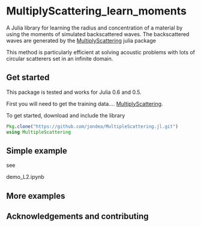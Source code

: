 # MultiplyScattering_learn_moments


A Julia library for learning the radius and concentration of a material by using the moments of simulated backscattered waves. The backscattered waves are generated by the [MultiplyScattering](https://github.com/jondea/MultipleScattering.jl) julia package
 
 

This method is particularly efficient at solving acoustic problems with lots of
circular scatterers set in an infinite domain.

## Get started
This package is tested and works for Julia 0.6 and 0.5.

First you will need to get the training data....
[MultiplyScattering](https://github.com/jondea/MultipleScattering.jl).


To get started, download and include the library
```julia
Pkg.clone("https://github.com/jondea/MultipleScattering.jl.git")
using MultipleScattering
```

## Simple example
see

demo_L2.ipynb


## More examples


## Acknowledgements and contributing

